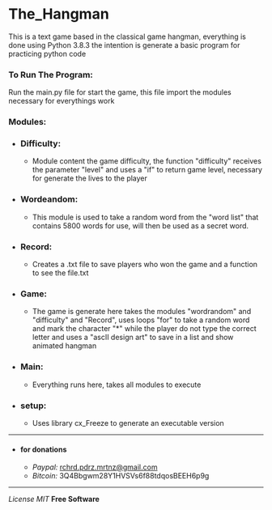 # The_Hangman
 This is a text game based in the classical game hangman, everything is done using Python 3.8.3 the intention is generate a basic program for practicing python code
### To Run The Program:
Run the main.py file for start the game, this file import the modules necessary for everythings work
### Modules:
 * ### Difficulty:
   * Module content the game difficulty, the function "difficulty" receives the parameter "level" and uses a "if" to return game level, necessary for generate the lives to the player
* ### Wordeandom:
  * This module is used to take a random word from the "word list" that contains 5800 words for use,  will then be used as a secret word.
* ### Record:  
  * Creates a .txt file to save players who won the game and a function to see the file.txt
* ### Game:
  * The game is generate here takes the modules "wordrandom" and "difficulty" and "Record", uses loops "for" to take a random word and mark the character "*" while the player do not type the correct letter and uses a "ascII design art"  to save in a list and show animated hangman
* ### Main:
  * Everything runs here, takes all modules to execute
* ### setup:
  * Uses library cx_Freeze to generate an executable version
***
* ####  for donations
  * *Paypal:* rchrd.pdrz.mrtnz@gmail.com
  * *Bitcoin:* 3Q4Bbgwm28Y1HVSVs6f88tdqosBEEH6p9g
  
 ***
*License MIT*
**Free Software**
